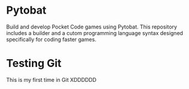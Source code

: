 # Pytobat

Build and develop Pocket Code games using Pytobat. This repository includes a builder and a cutom programming language syntax designed specifically for coding faster games.

# Testing Git

This is my first time in Git XDDDDDD